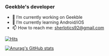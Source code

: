 ### Geekble's developer

- 🔭 I’m currently working on Geekble
- 🌱 I’m currently learning Android/iOS
- 📫 How to reach me: sherlotics92@gmail.com

[![Hits](https://hits.seeyoufarm.com/api/count/incr/badge.svg?url=https%3A%2F%2Fgithub.com%2Fminbaekkim&count_bg=%2379C83D&title_bg=%23555555&icon=&icon_color=%23E7E7E7&title=hits&edge_flat=false)](https://hits.seeyoufarm.com)

[![Anurag's GitHub stats](https://github-readme-stats.vercel.app/api?username=minbaekkim)](https://github.com/anuraghazra/github-readme-stats)
